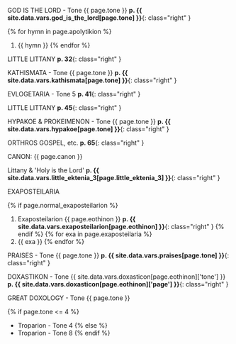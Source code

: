GOD IS THE LORD - Tone {{ page.tone }} **p. {{ site.data.vars.god_is_the_lord[page.tone] }}**{: class="right" }

{% for hymn in page.apolytikion %}
1. {{ hymn }}
{% endfor %}

LITTLE LITTANY **p. 32**{: class="right" }

KATHISMATA - Tone {{ page.tone }} **p. {{ site.data.vars.kathismata[page.tone] }}**{: class="right" }

EVLOGETARIA - Tone 5 **p. 41**{: class="right" }

LITTLE LITTANY **p. 45**{: class="right" }

HYPAKOE & PROKEIMENON - Tone {{ page.tone }} **p. {{ site.data.vars.hypakoe[page.tone] }}**{: class="right" }

ORTHROS GOSPEL, etc. **p. 65**{: class="right" }

CANON: {{ page.canon }}

Littany & 'Holy is the Lord' **p. {{ site.data.vars.little_ektenia_3[page.little_ektenia_3] }}**{: class="right" }

EXAPOSTEILARIA

{% if page.normal_exaposteilarion %}
1. Exaposteilarion {{ page.eothinon }} **p. {{ site.data.vars.exaposteilarion[page.eothinon] }}**{: class="right" }
{% endif %}
{% for exa in page.exaposteilaria %}
1. {{ exa }}
{% endfor %}

PRAISES - Tone {{ page.tone }} **p. {{ site.data.vars.praises[page.tone] }}**{: class="right" }

DOXASTIKON - Tone {{ site.data.vars.doxasticon[page.eothinon]['tone'] }} **p. {{ site.data.vars.doxasticon[page.eothinon]['page'] }}**{: class="right" }

GREAT DOXOLOGY - Tone {{ page.tone }}

{% if page.tone <= 4 %}
* Troparion - Tone 4
{% else %}
* Troparion - Tone 8
{% endif %}
